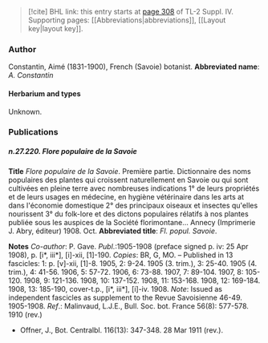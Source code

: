 > [!cite] BHL link: this entry starts at [page 308](https://www.biodiversitylibrary.org/page/33265985) of TL-2 Suppl. IV.
> Supporting pages: [[Abbreviations|abbreviations]], [[Layout key|layout key]].

### Author

Constantin, Aimé (1831-1900), French (Savoie) botanist. 
**Abbreviated name**: *A. Constantin*

#### Herbarium and types

Unknown.

### Publications

##### n.27.220. Flore populaire de la Savoie

**Title**
*Flore populaire de la Savoie*. Première partie. Dictionnaire des noms populaires des plantes qui croissent naturellement en Savoie ou qui sont cultivées en pleine terre avec nombreuses indications 1° de leurs propriétés et de leurs usages en médecine, en hygiène vétérinaire dans les arts at dans l'économie domestique 2° des principaux oiseaux et insectes qu'elles nourissent 3° du folk-lore et des dictons populaires rélatifs à nos plantes publiée sous les auspices de la Société florimontane... Annecy (Imprimerie J. Abry, éditeur) 1908. Oct.
**Abbreviated title**: *Fl. popul. Savoie*.

**Notes**
*Co-author*: P. Gave.
*Publ*.:1905-1908 (preface signed p. iv: 25 Apr 1908), p. \[i\*, iii\*\], \[i\]-xii, \[1\]-190. *Copies*: BR, G, MO. – Published in 13 fascicles: 1: p. \[v\]-xii, \[1\]-8. 1905, 2: 9-24. 1905 (3. trim.), 3: 25-40. 1905 (4. trim.), 4: 41-56. 1906, 5: 57-72. 1906, 6: 73-88. 1907, 7: 89-104. 1907, 8: 105-120. 1908, 9: 121-136. 1908, 10: 137-152. 1908, 11: 153-168. 1908, 12: 169-184. 1908, 13: 185-190, cover-t.p., \[i\*, iii\*\], \[i\]-iv. 1908.
*Note*: Issued as independent fascicles as supplement to the Revue Savoisienne 46-49. 1905-1908.
*Ref*.: Malinvaud, L.J.E., Bull. Soc. bot. France 56(8): 577-578. 1910 (rev.)
- Offner, J., Bot. Centralbl. 116(13): 347-348. 28 Mar 1911 (rev.).


